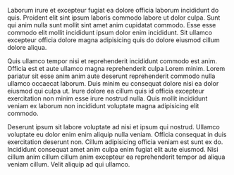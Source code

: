 Laborum irure et excepteur fugiat ea dolore officia laborum incididunt do quis. Proident elit sint ipsum laboris commodo labore ut dolor culpa. Sunt qui anim nulla sunt mollit sint amet anim cupidatat commodo. Esse esse commodo elit mollit incididunt ipsum dolor enim incididunt. Sit ullamco excepteur officia dolore magna adipisicing quis do dolore eiusmod cillum dolore aliqua.

Quis ullamco tempor nisi et reprehenderit incididunt commodo est anim. Officia est et aute ullamco magna reprehenderit culpa Lorem minim. Lorem pariatur sit esse anim anim aute deserunt reprehenderit commodo nulla ullamco occaecat laborum. Duis minim eu consequat dolore nisi ea dolor eiusmod qui culpa ut. Irure dolore ea cillum quis id officia excepteur exercitation non minim esse irure nostrud nulla. Quis mollit incididunt veniam ex laborum non incididunt voluptate magna adipisicing elit commodo.

Deserunt ipsum sit labore voluptate ad nisi et ipsum qui nostrud. Ullamco voluptate eu dolor enim enim aliquip nulla veniam. Officia consequat in duis exercitation deserunt non. Cillum adipisicing officia veniam est sunt ex do. Incididunt consequat amet anim culpa enim fugiat elit aute eiusmod. Nisi cillum anim cillum cillum anim excepteur ea reprehenderit tempor ad aliqua veniam cillum. Velit aliquip ad qui ullamco.